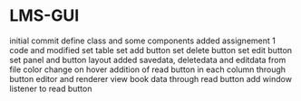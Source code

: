 # LMS-GUI
initial commit define class and some components
added assignement 1 code and modified
set table
set add button
set delete button
set edit button
set panel and button layout
added savedata, deletedata and editdata from file
color change on hover
addition of read button in each column through button editor and renderer
view book data through read button
add window listener to read button